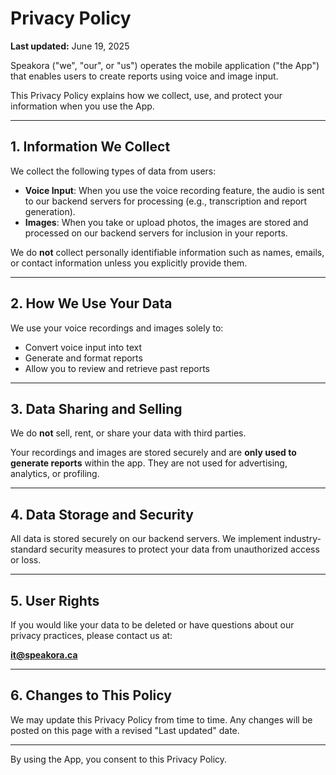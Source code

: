 # Privacy Policy

**Last updated:** June 19, 2025

Speakora ("we", "our", or "us") operates the mobile application ("the App") that enables users to create reports using voice and image input.

This Privacy Policy explains how we collect, use, and protect your information when you use the App.

---

## 1. Information We Collect

We collect the following types of data from users:

- **Voice Input**: When you use the voice recording feature, the audio is sent to our backend servers for processing (e.g., transcription and report generation).
- **Images**: When you take or upload photos, the images are stored and processed on our backend servers for inclusion in your reports.

We do **not** collect personally identifiable information such as names, emails, or contact information unless you explicitly provide them.

---

## 2. How We Use Your Data

We use your voice recordings and images solely to:

- Convert voice input into text
- Generate and format reports
- Allow you to review and retrieve past reports

---

## 3. Data Sharing and Selling

We do **not** sell, rent, or share your data with third parties.

Your recordings and images are stored securely and are **only used to generate reports** within the app. They are not used for advertising, analytics, or profiling.

---

## 4. Data Storage and Security

All data is stored securely on our backend servers. We implement industry-standard security measures to protect your data from unauthorized access or loss.

---

## 5. User Rights

If you would like your data to be deleted or have questions about our privacy practices, please contact us at:

**it@speakora.ca**

---

## 6. Changes to This Policy

We may update this Privacy Policy from time to time. Any changes will be posted on this page with a revised "Last updated" date.

---

By using the App, you consent to this Privacy Policy.
